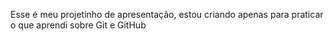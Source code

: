 Esse é meu projetinho de apresentação, estou criando apenas para praticar o que aprendi sobre Git e GitHub
